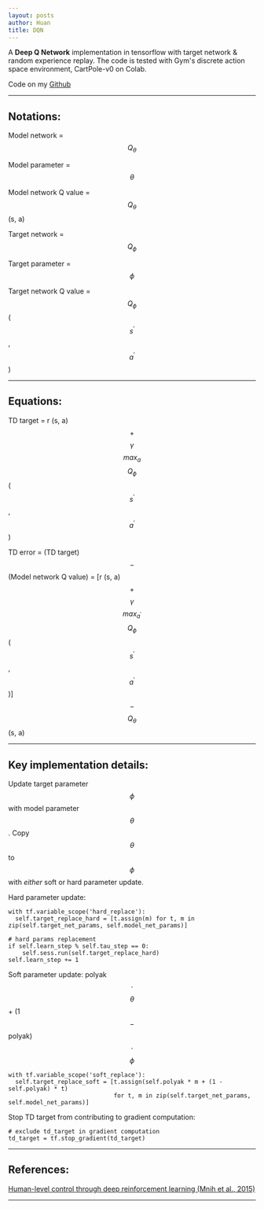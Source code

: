 ```yaml
---
layout: posts
author: Huan
title: DQN
---
```


A **Deep Q Network** implementation in tensorflow with target network & random
experience replay. The code is tested with Gym's discrete action space
environment, CartPole-v0 on Colab.

Code on my [Github](https://github.com/ChuaCheowHuan/reinforcement_learning/tree/master/DQN_variants/DQN)

---

## Notations:

Model network = $$Q_{\theta}$$

Model parameter = $$\theta$$

Model network Q value = $$Q_{\theta}$$ (s, a)

Target network = $$Q_{\phi}$$

Target parameter = $$\phi$$

Target network Q value = $$Q_{\phi}$$ ($$s^{'}$$, $$a^{'}$$)

---

## Equations:

TD target = r (s, a)
$$+$$
$$\gamma$$
$$max_{a}$$
$$Q_{\phi}$$
($$s^{'}$$,
$$a^{'}$$)

TD error =
(TD target)
$$-$$
(Model network Q value)
= [r (s, a)
$$+$$
$$\gamma$$
$$max_{a^{'}}$$
$$Q_{\phi}$$
($$s^{'}$$,
$$a^{'}$$)]
$$-$$
$$Q_{\theta}$$ (s, a)

---

## Key implementation details:

Update target parameter $$\phi$$ with model parameter $$\theta$$.
Copy $$\theta$$ to $$\phi$$ with *either* soft or hard parameter update.

Hard parameter update:

```
with tf.variable_scope('hard_replace'):
  self.target_replace_hard = [t.assign(m) for t, m in zip(self.target_net_params, self.model_net_params)]   
```

```
# hard params replacement
if self.learn_step % self.tau_step == 0:
    self.sess.run(self.target_replace_hard)  
self.learn_step += 1
```

Soft parameter update: polyak $$\cdot$$  $$\theta$$ + (1 $$-$$ polyak)  $$\cdot$$  $$\phi$$

```
with tf.variable_scope('soft_replace'):            
  self.target_replace_soft = [t.assign(self.polyak * m + (1 - self.polyak) * t)
                              for t, m in zip(self.target_net_params, self.model_net_params)]   
```

Stop TD target from contributing to gradient computation:

```
# exclude td_target in gradient computation
td_target = tf.stop_gradient(td_target)
```

---

## References:

[Human-level control through deep reinforcement learning
(Mnih et al., 2015)](https://storage.googleapis.com/deepmind-media/dqn/DQNNaturePaper.pdf)

---

<br>
